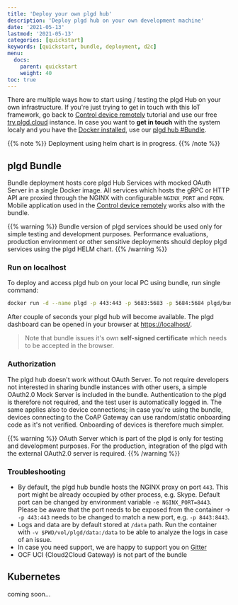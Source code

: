 ```yaml
---
title: 'Deploy your own plgd hub'
description: 'Deploy plgd hub on your own development machine'
date: '2021-05-13'
lastmod: '2021-05-13'
categories: [quickstart]
keywords: [quickstart, bundle, deployment, d2c]
menu:
  docs:
    parent: quickstart
    weight: 40
toc: true
---
```


There are multiple ways how to start using / testing the plgd Hub on your own infrastructure. If you're just trying to get in touch with this IoT framework, go back to [Control device remotely](./device-to-hub.md) tutorial and use our free [try.plgd.cloud](https://tryplgd.cloud) instance. In case you want to **get in touch** with the system localy and you have the [Docker installed](https://docs.docker.com/get-docker/), use our [plgd hub #Bundle](#plgd-bundle).

{{% note %}}
Deployment using helm chart is in progress.
{{% /note %}}

## plgd Bundle

Bundle deployment hosts core plgd Hub Services with mocked OAuth Server in a single Docker image. All services which hosts the gRPC or HTTP API are proxied through the NGINX with configurable `NGINX_PORT` and `FQDN`. Mobile application used in the [Control device remotely](../device-to-hub) works also with the bundle.

{{% warning %}}
Bundle version of plgd services should be used only for simple testing and development purposes. Performance evaluations, production environment or other sensitive deployments should deploy plgd services using the plgd HELM chart.
{{% /warning %}}

### Run on localhost

To deploy and access plgd hub on your local PC using bundle, run single command:

```bash
docker run -d --name plgd -p 443:443 -p 5683:5683 -p 5684:5684 plgd/bundle:vnext
```

After couple of seconds your plgd hub will become available. The plgd dashboard can be opened in your browser at [https://localhost/](https://localhost/).
>Note that bundle issues it's own **self-signed certificate** which needs to be accepted in the browser.

### Authorization

The plgd hub doesn't work without OAuth Server. To not require developers not interested in sharing bundle instances with other users, a simple OAuth2.0 Mock Server is included in the bundle. Authentication to the plgd is therefore not required, and the test user is automatically logged in. The same applies also to device connections; in case you're using the bundle, devices connecting to the CoAP Gateway can use random/static onboarding code as it's not verified. Onboarding of devices is therefore much simpler.

{{% warning %}}
OAuth Server which is part of the plgd is only for testing and development purposes. For the production, integration of the plgd with the external OAuth2.0 server is required.
{{% /warning %}}

### Troubleshooting

- By default, the plgd hub bundle hosts the NGINX proxy on port `443`. This port might be already occupied by other process, e.g. Skype. Default port can be changed by environment variable `-e NGINX_PORT=8443`. Please be aware that the port needs to be exposed from the container -> `-p 443:443` needs to be changed to match a new port, e.g. `-p 8443:8443`.
- Logs and data are by default stored at `/data` path. Run the container with `-v $PWD/vol/plgd/data:/data` to be able to analyze the logs in case of an issue.
- In case you need support, we are happy to support you on [Gitter](http://gitter.im/ocfcloud/Lobby)
- OCF UCI (Cloud2Cloud Gateway) is not part of the bundle

## Kubernetes

coming soon...
